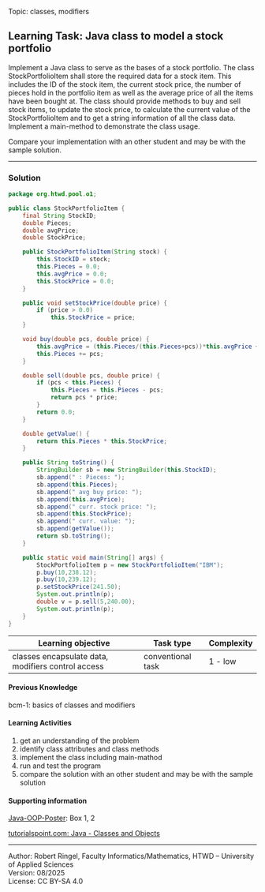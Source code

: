 Topic: classes, modifiers

## Learning Task: Java class to model a stock portfolio

Implement a Java class to serve as the bases of a stock portfolio. The class StockPortfolioItem shall store the required data for a stock item. This includes the ID of the stock item, the current stock price, the number of pieces hold in the portfolio item as well as the average price of all the items have been bought at. The class should provide methods to buy and sell stock items, to update the stock price, to calculate the current value of the StockPortfolioItem and to get a string information of all the class data.  
Implement a main-method to demonstrate the class usage.

Compare your implementation with an other student and may be with the sample solution.

---------------------------------------

### Solution

``` java
package org.htwd.pool.o1;

public class StockPortfolioItem {
    final String StockID;
    double Pieces;
    double avgPrice;
    double StockPrice;

    public StockPortfolioItem(String stock) {
        this.StockID = stock;
        this.Pieces = 0.0;
        this.avgPrice = 0.0;
        this.StockPrice = 0.0;
    }

    public void setStockPrice(double price) {
        if (price > 0.0)
            this.StockPrice = price;
    }

    void buy(double pcs, double price) {
        this.avgPrice = (this.Pieces/(this.Pieces+pcs))*this.avgPrice + (pcs/(this.Pieces+pcs))*price;
        this.Pieces += pcs;
    }

    double sell(double pcs, double price) {
        if (pcs < this.Pieces) {
            this.Pieces = this.Pieces - pcs;
            return pcs * price;
        }
        return 0.0;
    }

    double getValue() {
        return this.Pieces * this.StockPrice;
    }

    public String toString() {
        StringBuilder sb = new StringBuilder(this.StockID);
        sb.append(" : Pieces: ");
        sb.append(this.Pieces);
        sb.append(" avg buy price: ");
        sb.append(this.avgPrice);
        sb.append(" curr. stock price: ");
        sb.append(this.StockPrice);
        sb.append(" curr. value: ");
        sb.append(getValue());
        return sb.toString();
    }

    public static void main(String[] args) {
        StockPortfolioItem p = new StockPortfolioItem("IBM");
        p.buy(10,238.12);
        p.buy(10,239.12);
        p.setStockPrice(241.50);
        System.out.println(p);
        double v = p.sell(5,240.00);
        System.out.println(p);
    }
}
```

| **Learning objective**                         | **Task type**     | **Complexity** |
| ---------------------------------------------- | ----------------- | -------------- |
| classes encapsulate data, modifiers control access | conventional task | 1 - low       |  

#### Previous Knowledge

bcm-1: basics of classes and modifiers  

#### Learning Activities

1) get an understanding of the problem
2) identify class attributes and class methods
3) implement the class including main-mathod
4) run and test the program
5) compare the solution with an other student and may be with the sample solution

#### Supporting information

[Java-OOP-Poster](../JavaPosterOOP_engl.pdf): Box 1, 2

[tutorialspoint.com: Java - Classes and Objects](https://www.tutorialspoint.com/java/java_object_classes.htm)  

---------------------------------------
Author: Robert Ringel, Faculty Informatics/Mathematics, HTWD – University of Applied Sciences  
Version: 08/2025            
License: CC BY-SA 4.0